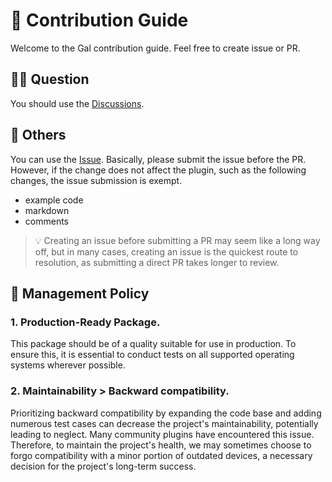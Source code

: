 # 💚 Contribution Guide

Welcome to the Gal contribution guide. Feel free to create issue or PR.

## 🙋‍♀️ Question

You should use the [Discussions](https://github.com/natsuk4ze/gal/discussions).
  
## 🐝 Others

You can use the [Issue](https://github.com/natsuk4ze/gal/issues).
Basically, please submit the issue before the PR. However, if the change does not affect the plugin, 
such as the following changes, the issue submission is exempt.

- example code
- markdown
- comments

> 💡 Creating an issue before submitting a PR may seem like a long way off, but in many cases, creating an issue is the quickest route to resolution, as submitting a direct PR takes longer to review.

## 🎯 Management Policy

### 1. Production-Ready Package.

This package should be of a quality suitable for use in production. 
To ensure this, it is essential to conduct tests on all supported operating systems wherever possible.

### 2. Maintainability > Backward compatibility.

Prioritizing backward compatibility by expanding the code base and adding numerous test cases can decrease the project's maintainability, 
potentially leading to neglect. Many community plugins have encountered this issue. 
Therefore, to maintain the project's health, 
we may sometimes choose to forgo compatibility with a minor portion of outdated devices, a necessary decision for the project's long-term success.
